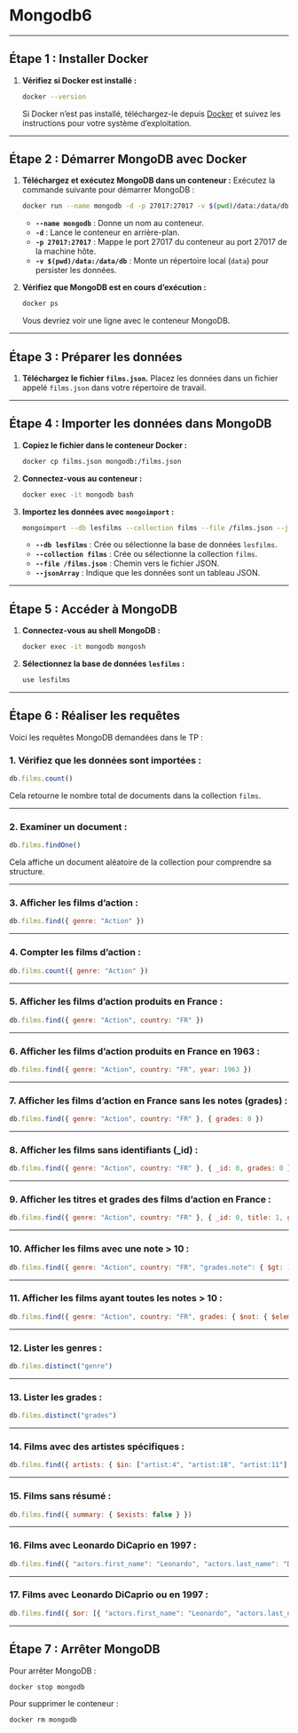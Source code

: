 # Mongodb6
---

## **Étape 1 : Installer Docker**

1. **Vérifiez si Docker est installé :**
   ```bash
   docker --version
   ```
   Si Docker n’est pas installé, téléchargez-le depuis [Docker](https://www.docker.com/) et suivez les instructions pour votre système d’exploitation.

---

## **Étape 2 : Démarrer MongoDB avec Docker**

1. **Téléchargez et exécutez MongoDB dans un conteneur :**
   Exécutez la commande suivante pour démarrer MongoDB :
   ```bash
   docker run --name mongodb -d -p 27017:27017 -v $(pwd)/data:/data/db mongo:latest
   ```

   - **`--name mongodb`** : Donne un nom au conteneur.
   - **`-d`** : Lance le conteneur en arrière-plan.
   - **`-p 27017:27017`** : Mappe le port 27017 du conteneur au port 27017 de la machine hôte.
   - **`-v $(pwd)/data:/data/db`** : Monte un répertoire local (`data`) pour persister les données.

2. **Vérifiez que MongoDB est en cours d’exécution :**
   ```bash
   docker ps
   ```
   Vous devriez voir une ligne avec le conteneur MongoDB.

---

## **Étape 3 : Préparer les données**

1. **Téléchargez le fichier `films.json`.**
   Placez les données dans un fichier appelé `films.json` dans votre répertoire de travail.

---

## **Étape 4 : Importer les données dans MongoDB**

1. **Copiez le fichier dans le conteneur Docker :**
   ```bash
   docker cp films.json mongodb:/films.json
   ```

2. **Connectez-vous au conteneur :**
   ```bash
   docker exec -it mongodb bash
   ```

3. **Importez les données avec `mongoimport` :**
   ```bash
   mongoimport --db lesfilms --collection films --file /films.json --jsonArray
   ```
   - **`--db lesfilms`** : Crée ou sélectionne la base de données `lesfilms`.
   - **`--collection films`** : Crée ou sélectionne la collection `films`.
   - **`--file /films.json`** : Chemin vers le fichier JSON.
   - **`--jsonArray`** : Indique que les données sont un tableau JSON.

---

## **Étape 5 : Accéder à MongoDB**

1. **Connectez-vous au shell MongoDB :**
   ```bash
   docker exec -it mongodb mongosh
   ```

2. **Sélectionnez la base de données `lesfilms` :**
   ```javascript
   use lesfilms
   ```

---

## **Étape 6 : Réaliser les requêtes**

Voici les requêtes MongoDB demandées dans le TP :

### 1. **Vérifiez que les données sont importées :**
   ```javascript
   db.films.count()
   ```
   Cela retourne le nombre total de documents dans la collection `films`.

---

### 2. **Examiner un document :**
   ```javascript
   db.films.findOne()
   ```
   Cela affiche un document aléatoire de la collection pour comprendre sa structure.

---

### 3. **Afficher les films d’action :**
   ```javascript
   db.films.find({ genre: "Action" })
   ```

---

### 4. **Compter les films d’action :**
   ```javascript
   db.films.count({ genre: "Action" })
   ```

---

### 5. **Afficher les films d’action produits en France :**
   ```javascript
   db.films.find({ genre: "Action", country: "FR" })
   ```

---

### 6. **Afficher les films d’action produits en France en 1963 :**
   ```javascript
   db.films.find({ genre: "Action", country: "FR", year: 1963 })
   ```

---

### 7. **Afficher les films d’action en France sans les notes (grades) :**
   ```javascript
   db.films.find({ genre: "Action", country: "FR" }, { grades: 0 })
   ```

---

### 8. **Afficher les films sans identifiants (_id) :**
   ```javascript
   db.films.find({ genre: "Action", country: "FR" }, { _id: 0, grades: 0 })
   ```

---

### 9. **Afficher les titres et grades des films d’action en France :**
   ```javascript
   db.films.find({ genre: "Action", country: "FR" }, { _id: 0, title: 1, grades: 1 })
   ```

---

### 10. **Afficher les films avec une note > 10 :**
   ```javascript
   db.films.find({ genre: "Action", country: "FR", "grades.note": { $gt: 10 } }, { _id: 0, title: 1, grades: 1 })
   ```

---

### 11. **Afficher les films ayant toutes les notes > 10 :**
   ```javascript
   db.films.find({ genre: "Action", country: "FR", grades: { $not: { $elemMatch: { note: { $lte: 10 } } } } }, { _id: 0, title: 1, grades: 1 })
   ```

---

### 12. **Lister les genres :**
   ```javascript
   db.films.distinct("genre")
   ```

---

### 13. **Lister les grades :**
   ```javascript
   db.films.distinct("grades")
   ```

---

### 14. **Films avec des artistes spécifiques :**
   ```javascript
   db.films.find({ artists: { $in: ["artist:4", "artist:18", "artist:11"] } })
   ```

---

### 15. **Films sans résumé :**
   ```javascript
   db.films.find({ summary: { $exists: false } })
   ```

---

### 16. **Films avec Leonardo DiCaprio en 1997 :**
   ```javascript
   db.films.find({ "actors.first_name": "Leonardo", "actors.last_name": "DiCaprio", year: 1997 })
   ```

---

### 17. **Films avec Leonardo DiCaprio ou en 1997 :**
   ```javascript
   db.films.find({ $or: [{ "actors.first_name": "Leonardo", "actors.last_name": "DiCaprio"}, { year: 1997 }] })
   ```

---

## **Étape 7 : Arrêter MongoDB**

Pour arrêter MongoDB :
```bash
docker stop mongodb
```

Pour supprimer le conteneur :
```bash
docker rm mongodb
```
